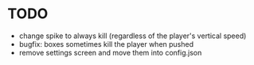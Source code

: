 # TODO
- change spike to always kill (regardless of the player's vertical speed)
- bugfix: boxes sometimes kill the player when pushed
- remove settings screen and move them into config.json
